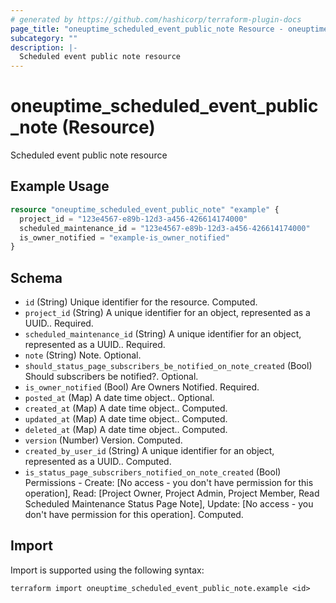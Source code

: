 ```yaml
---
# generated by https://github.com/hashicorp/terraform-plugin-docs
page_title: "oneuptime_scheduled_event_public_note Resource - oneuptime"
subcategory: ""
description: |-
  Scheduled event public note resource
---
```


# oneuptime_scheduled_event_public_note (Resource)

Scheduled event public note resource

## Example Usage

```terraform
resource "oneuptime_scheduled_event_public_note" "example" {
  project_id = "123e4567-e89b-12d3-a456-426614174000"
  scheduled_maintenance_id = "123e4567-e89b-12d3-a456-426614174000"
  is_owner_notified = "example-is_owner_notified"
}
```

## Schema

- `id` (String) Unique identifier for the resource. Computed.
- `project_id` (String) A unique identifier for an object, represented as a UUID.. Required.
- `scheduled_maintenance_id` (String) A unique identifier for an object, represented as a UUID.. Required.
- `note` (String) Note. Optional.
- `should_status_page_subscribers_be_notified_on_note_created` (Bool) Should subscribers be notified?. Optional.
- `is_owner_notified` (Bool) Are Owners Notified. Required.
- `posted_at` (Map) A date time object.. Optional.
- `created_at` (Map) A date time object.. Computed.
- `updated_at` (Map) A date time object.. Computed.
- `deleted_at` (Map) A date time object.. Computed.
- `version` (Number) Version. Computed.
- `created_by_user_id` (String) A unique identifier for an object, represented as a UUID.. Computed.
- `is_status_page_subscribers_notified_on_note_created` (Bool) Permissions - Create: [No access - you don't have permission for this operation], Read: [Project Owner, Project Admin, Project Member, Read Scheduled Maintenance Status Page Note], Update: [No access - you don't have permission for this operation]. Computed.

## Import

Import is supported using the following syntax:

```shell
terraform import oneuptime_scheduled_event_public_note.example <id>
```
